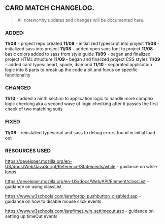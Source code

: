## CARD MATCH CHANGELOG.

> All noteworthy updates and changes will be documented here.

### **ADDED:**

**11/08** - project repo created
**11/08** - initialized typescript into project
**11/08** - initialized sass into project
**11/08** - added open sans font to project
**11/08** - basic colors added to sass from style guide
**11/09** - began and finalized project HTML structure
**11/09** - began and finalized project CSS styles
**11/09** - added card types: heart, spade, diamond
**11/10** - separated application logic into 8 parts to break up the code a bit and focus on specific functionality

### **CHANGED**

**11/10** - added a ninth section to application logic to handle more complex logic checking aka a second wave of logic checking after it passes the first check of two matching suits

### **FIXED**

**11/08** - reinstalled typescript and sass to debug errors found in initial load out

### **RESOURCES USED**

https://developer.mozilla.org/en-US/docs/Web/JavaScript/Reference/Statements/while - guidance on while loops

https://developer.mozilla.org/en-US/docs/Web/API/Element/classList - guidance on using classList 

https://www.w3schools.com/jsref/prop_pushbutton_disabled.asp - guidance on how to disable mouse click events 

https://www.w3schools.com/jsref/met_win_settimeout.asp - guidance on setting up timeOut events